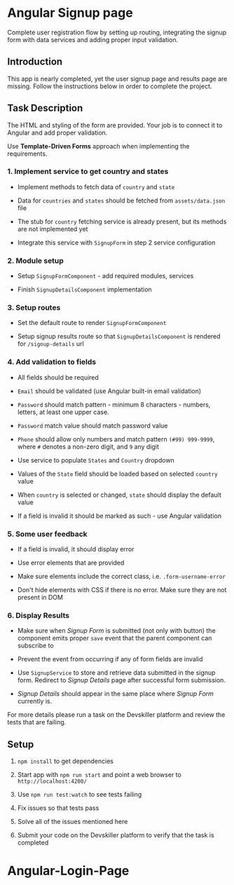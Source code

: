 # Angular Signup page

Complete user registration flow by setting up routing, integrating the signup form with data services and adding proper input validation.


## Introduction

This app is nearly completed, yet the user signup page and results page are missing. Follow the instructions below in order to complete the project.


## Task Description

The HTML and styling of the form are provided. Your job is to connect it to Angular and add proper validation.

Use **Template-Driven Forms** approach when implementing the requirements.


### 1. Implement service to get country and states

- Implement methods to fetch data of `country` and `state`

- Data for `countries` and `states` should be fetched from `assets/data.json` file

- The stub for `country` fetching service is already present, but its methods are not implemented yet

- Integrate this service with `SignupForm` in step 2 service configuration


### 2. Module setup

- Setup `SignupFormComponent` - add required modules, services

- Finish `SignupDetailsComponent` implementation


### 3. Setup routes

- Set the default route to render `SignupFormComponent`

- Setup signup results route so that `SignupDetailsComponent` is rendered for `/signup-details` url


### 4. Add validation to fields

- All fields should be required

- `Email` should be validated (use Angular built-in email validation)

- `Password` should match pattern - minimum 8 characters - numbers, letters, at least one upper case.

- `Password` match value should match password value

- `Phone` should allow only numbers and match pattern `(#99) 999-9999`, where `#` denotes a non-zero digit, and `9` any digit

- Use service to populate `States` and `Country` dropdown

- Values of the `State` field should be loaded based on selected `country` value

- When `country` is selected or changed, `state` should display the default value

- If a field is invalid it should be marked as such - use Angular validation


### 5. Some user feedback

- If a field is invalid, it should display error

- Use error elements that are provided

- Make sure elements include the correct class, i.e. `.form-username-error`

- Don't hide elements with CSS if there is no error. Make sure they are not present in DOM


### 6. Display Results

- Make sure when _Signup Form_ is submitted (not only with button) the component emits proper `save` event that the parent component can subscribe to

- Prevent the event from occurring if any of form fields are invalid

- Use `SignupService` to store and retrieve data submitted in the signup form. Redirect to _Signup Details_ page after successful form submission.

- _Signup Details_ should appear in the same place where _Signup Form_ currently is.

For more details please run a task on the Devskiller platform and review the tests that are failing.

## Setup

1. `npm install` to get dependencies

2. Start app with `npm run start` and point a web browser to `http://localhost:4200/`

3. Use `npm run test:watch` to see tests failing

4. Fix issues so that tests pass

5. Solve all of the issues mentioned here

6. Submit your code on the Devskiller platform to verify that the task is completed
# Angular-Login-Page
